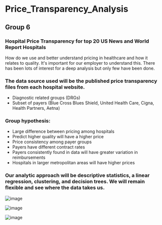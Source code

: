 # Price_Transparency_Analysis

## Group 6 

### Hospital Price Transparency for top 20 US News and World Report Hospitals
How do we use and better understand pricing in healthcare and how it relates to quality.  It's important for our employer to understand this.  There has been lots of interest for a deep analysis but only few have been done.

### The data source used will be the published price transparency files from each hospital website.
  - Diagnostic related groups (DRGs)
  - Subset of payers (Blue Cross Blues Shield, United Health Care, Cigna, Health Partners, Aetna)

### Group hypothesis:  
   - Large difference between pricing among hospitals
   - Predict higher quality will have a higher price
   - Price consistency among payer groups
   - Payers have different contract rates
   - Payers consistently found in data will have greater variation in reimbursements
   - Hospitals in larger metropolitan areas will have higher prices
   
### Our analytic approach will be descriptive statistics, a linear regression, clustering, and decision trees.  We will remain flexible and see where the data takes us.

![image](https://user-images.githubusercontent.com/90878901/154609988-b2765087-327c-46e4-94ab-a54a24c043b4.png)

![image](https://user-images.githubusercontent.com/90878901/154609998-0acbf984-8d91-4703-a461-3047a78f17aa.png)

![image](https://user-images.githubusercontent.com/90878901/154610020-780bf6db-b0c0-48ec-ace0-d218506b0b8d.png)
